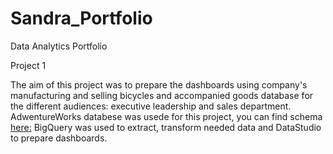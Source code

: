 # Sandra_Portfolio
Data Analytics Portfolio


Project 1 

The aim of this project was to prepare the dashboards using company's manufacturing and selling bicycles and accompanied goods database for the different audiences: executive leadership and sales department.
AdwentureWorks databese was usede for this project, you can find schema [here:](https://i0.wp.com/improveandrepeat.com/wp-content/uploads/2018/12/AdvWorksOLTPSchemaVisio.png?ssl=1)
BigQuery was used to extract, transform needed data and DataStudio to prepare dashboards.



